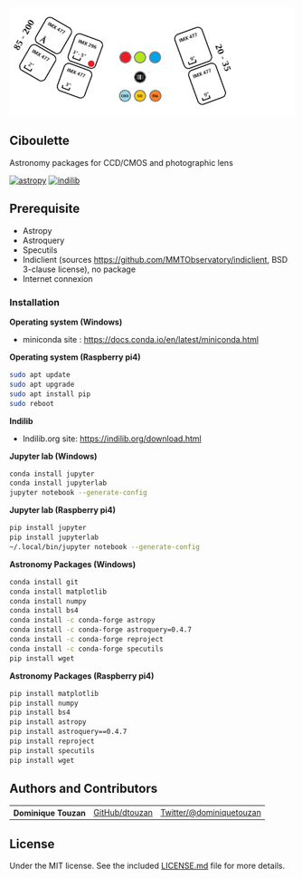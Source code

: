 ![CIBOULETTE](title.png?raw=true "Ciboulette") 
## Ciboulette
Astronomy packages for CCD/CMOS and photographic lens

[![astropy](http://img.shields.io/badge/powered%20by-AstroPy-orange.svg?style=flat)](http://www.astropy.org/) 
[![indilib](http://img.shields.io/badge/powered%20by-Indilib-orange.svg?style=flat)](http://www.indilib.org)

## Prerequisite
  - Astropy
  - Astroquery
  - Specutils
  - Indiclient (sources https://github.com/MMTObservatory/indiclient, BSD 3-clause license), no package 
  - Internet connexion

### Installation
**Operating system (Windows)**
  - miniconda site : https://docs.conda.io/en/latest/miniconda.html

**Operating system (Raspberry pi4)**
```sh
sudo apt update
sudo apt upgrade
sudo apt install pip
sudo reboot
```

**Indilib**
  
  - Indilib.org site: https://indilib.org/download.html

**Jupyter lab (Windows)**
```sh
conda install jupyter
conda install jupyterlab
jupyter notebook --generate-config
```      

**Jupyter lab (Raspberry pi4)**
```sh
pip install jupyter
pip install jupyterlab
~/.local/bin/jupyter notebook --generate-config
```      

**Astronomy Packages (Windows)**
```sh
conda install git
conda install matplotlib
conda install numpy
conda install bs4
conda install -c conda-forge astropy
conda install -c conda-forge astroquery=0.4.7
conda install -c conda-forge reproject
conda install -c conda-forge specutils
pip install wget
```      

**Astronomy Packages (Raspberry pi4)**
```sh
pip install matplotlib
pip install numpy
pip install bs4
pip install astropy
pip install astroquery==0.4.7
pip install reproject
pip install specutils
pip install wget
```      

## Authors and Contributors

<table><tbody>
<tr><th align="left">Dominique Touzan</th><td><a href="https://github.com/dtouzan/ciboulette">GitHub/dtouzan</a></td><td><a href="http://twitter.com/dominiquetouzan">Twitter/@dominiquetouzan</a></td></tr>
</tbody></table>


## License

Under the MIT license. See the included [LICENSE.md](./LICENSE.md) file for more details.